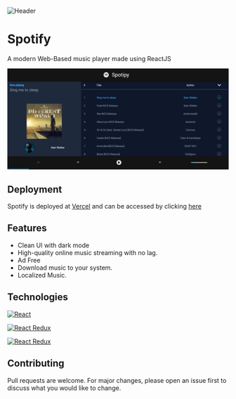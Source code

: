 ![Header](https://user-images.githubusercontent.com/72020411/148175452-bd3b7c9b-b66b-40df-9535-d4da3d4ff4db.png)

# Spotify

A modern Web-Based music player made using ReactJS

![Screenshot](public/screenshot.png?raw=true)

## Deployment

Spotify is deployed at [Vercel](https://vercel.com/) and can be accessed by clicking [here](https://music-player-dun.vercel.app/)

## Features

- Clean UI with dark mode
- High-quality online music streaming with no lag.
- Ad Free
- Download music to your system.
- Localized Music.

## Technologies

[![React](https://img.shields.io/badge/React-17.0.2-blue)](#)

[![React Redux](https://img.shields.io/badge/React%20Redux-7.2.6-lightgrey)](#)

[![React Redux](https://img.shields.io/badge/Redux-4.1.2-red)](#)

## Contributing

Pull requests are welcome. For major changes, please open an issue first to discuss what you would like to change.
